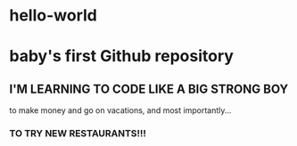 # hello-world
<h1>baby's first Github repository</h1>
<h2>I'M LEARNING TO CODE LIKE A BIG STRONG BOY</h2>
<p1>to make money and go on vacations, and most importantly...</p1>
<h3>TO TRY NEW RESTAURANTS!!!</h3>

